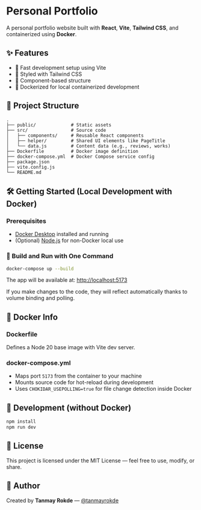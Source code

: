 # Personal Portfolio

A personal portfolio website built with **React**, **Vite**, **Tailwind CSS**, and containerized using **Docker**.

## ✨ Features

- 🚀 Fast development setup using Vite
- 💅 Styled with Tailwind CSS
- 🧩 Component-based structure
- 🐳 Dockerized for local containerized development

## 🧱 Project Structure

```
.
├── public/             # Static assets
├── src/                # Source code
│   ├── components/     # Reusable React components
│   ├── helper/         # Shared UI elements like PageTitle
│   └── data.js         # Content data (e.g., reviews, works)
├── Dockerfile          # Docker image definition
├── docker-compose.yml  # Docker Compose service config
├── package.json
├── vite.config.js
└── README.md
```

## 🛠️ Getting Started (Local Development with Docker)

### Prerequisites

- [Docker Desktop](https://www.docker.com/products/docker-desktop) installed and running
- (Optional) [Node.js](https://nodejs.org/) for non-Docker local use

### 🔧 Build and Run with One Command

```bash
docker-compose up --build
```

The app will be available at: [http://localhost:5173](http://localhost:5173)

If you make changes to the code, they will reflect automatically thanks to volume binding and polling.

## 🐳 Docker Info

### Dockerfile

Defines a Node 20 base image with Vite dev server.

### docker-compose.yml

- Maps port `5173` from the container to your machine
- Mounts source code for hot-reload during development
- Uses `CHOKIDAR_USEPOLLING=true` for file change detection inside Docker

## 🧪 Development (without Docker)

```bash
npm install
npm run dev
```

## 📝 License

This project is licensed under the MIT License — feel free to use, modify, or share.

## 🙌 Author

Created by **Tanmay Rokde** — [@tanmayrokde](https://github.com/tanmayrokde)
